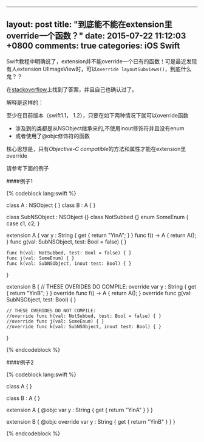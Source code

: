 
---
layout: post
title: "到底能不能在extension里override一个函数？"
date: 2015-07-22 11:12:03 +0800
comments: true
categories: iOS Swift
---

Swift教程中明确说了，extension并不能override一个已有的函数！可是最近发现有人extension UIImageView时，可以`override layoutSubviews()`，到底什么鬼？？

<!--more-->

在[stackoverflow](http://stackoverflow.com/questions/27109006/can-you-override-between-extensions-in-swift-or-not-compiler-seems-confused)上找到了答案，并且自己也确认过了。

解释是这样的：

至少在目前版本（swift1.1， 1.2），只要在如下两种情况下就可以override函数

* 涉及到的类都是从NSObject继承来的,不使用inout修饰符并且没有enum
* 或者使用了@objc修饰符的函数

核心思想是，只有*Objective-C compatible*的方法和属性才能在extension里override

请参考下面的例子

####例子1

{% codeblock lang:swift %}

class A : NSObject { }
class B : A { }

class SubNSObject : NSObject {}
class NotSubbed {}
enum SomeEnum { case c1, c2; }

extension A
{
    var y : String { get { return "YinA"; } }
    func f() -> A { return A(); }
    func g(val: SubNSObject, test: Bool = false) { }

    func h(val: NotSubbed, test: Bool = false) { }
    func j(val: SomeEnum) { }
    func k(val: SubNSObject, inout test: Bool) { }
}

extension B 
{
    // THESE OVERIDES DO COMPILE:
    override var  y : String { get { return "YinB"; } }
    override func f() -> A { return A(); }
    override func g(val: SubNSObject, test: Bool) { }

    // THESE OVERIDES DO NOT COMPILE:
    //override func h(val: NotSubbed, test: Bool = false) { }
    //override func j(val: SomeEnum) { }
    //override func k(val: SubNSObject, inout test: Bool) { }
}

{% endcodeblock %}

####例子2

{% codeblock lang:swift %}

class A { }

class B : A { }

extension A
{
    @objc var y : String { get { return "YinA" } }
}

extension B
{
   @objc override var y : String { get { return "YinB" } }
}

{% endcodeblock %}
